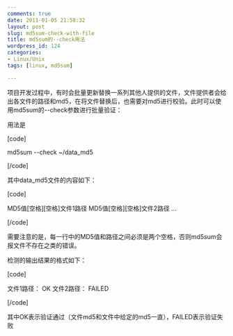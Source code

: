 ```yaml
---
comments: true
date: 2011-01-05 21:58:32
layout: post
slug: md5sum-check-with-file
title: md5sum的--check用法
wordpress_id: 124
categories:
- Linux/Unix
tags: [linux, md5sum]

---
```


项目开发过程中，有时会批量更新替换一系列其他人提供的文件，文件提供者会给出各文件的路径和md5，在将文件替换后，也需要对md5进行校验。此时可以使用md5sum的--check参数进行批量验证：

用法是

[code]

md5sum --check ~/data_md5

[/code]

其中data_md5文件的内容如下：

[code]

MD5值[空格][空格]文件1路径
MD5值[空格][空格]文件2路径
...

[/code]

需要注意的是，每一行中的MD5值和路径之间必须是两个空格，否则md5sum会报文件不存在之类的错误。

检测的输出结果的格式如下：

[code]

文件1路径： OK
文件2路径： FAILED

[/code]

其中OK表示验证通过（文件md5和文件中给定的md5一直），FAILED表示验证失败
